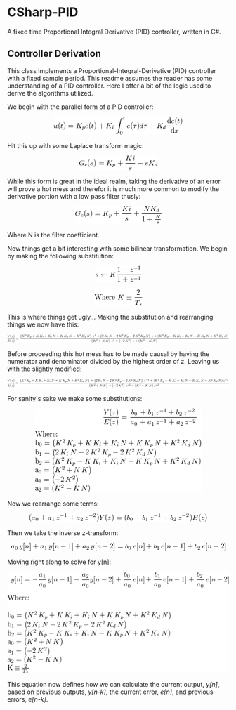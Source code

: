 # CSharp-PID
A fixed time Proportional Integral Derivative (PID) controller, written in C#.

## Controller Derivation

This class implements a Proportional-Integral-Derivative (PID) controller with a fixed sample period.
This readme assumes the reader has some understanding of a PID controller. Here I offer a bit of the logic used to derive the algorithms utilized.

We begin with the parallel form of a PID controller:

<p align="center">  <img src="/images/render.gif"/>   </p>

Hit this up with some Laplace transform magic:

<p align="center">  <img src="/images/render 1.gif"/>   </p>

While this form is great in the ideal realm, taking the derivative of an error will prove a hot mess and therefor it is much more common to modify the derivative portion with a low pass filter thusly:

<p align="center">  <img src="/images/render 2.gif"/>   </p>

Where N is the filter coefficient.

Now things get a bit interesting with some bilinear transformation. We begin by making the following substitution:  

<p align="center">  <img src="/images/render 3.gif"/>   </p>
<p align="center">  <img src="/images/render 4.gif"/>   </p>

This is where things get ugly… Making the substitution and rearranging things we now have this:

<p align="center">  <img src="/images/render 5.gif"/>   </p>

Before proceeding this hot mess has to be made causal by having the numerator and denominator divided by the highest order of z. Leaving us with the slightly modified:

<p align="center">  <img src="/images/render 6.gif"/>   </p>

For sanity's sake we make some substitutions:

<p align="center">  <img src="/images/render 7.gif"/>   </p>

Now we rearrange some terms:

<p align="center">  <img src="/images/render 8.gif"/>   </p>

Then we take the inverse z-transform:

<p align="center">  <img src="/images/render 9.gif"/>   </p>

Moving right along to solve for y[n]:

<p align="center">  <img src="/images/render 10.gif"/>   </p>

This equation now defines how we can calculate the current output, *y[n]*, based on previous outputs, *y[n-k]*, the current error, *e[n]*, and previous errors, *e[n-k]*. 
